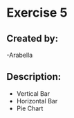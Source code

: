 # Exercise 5

## Created by: 
-Arabella

## Description:
- Vertical Bar
- Horizontal Bar
- Pie Chart

